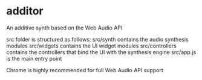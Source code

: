 # additor

An additive synth based on the Web Audio API

<span> src folder is structured as follows: </span>
  <span> src/synth contains the audio synthesis modules</span>
  <span> src/widgets contains the UI widget modules</span>
  <span> src/controllers contains the controllers that bind the UI with the synthesis engine</span>
  <span>  src/app.js is the main entry point</span>
  
Chrome is highly recommended for full Web Audio API support
